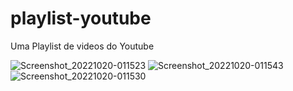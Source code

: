 # playlist-youtube
Uma Playlist de videos do Youtube

![Screenshot_20221020-011523](https://user-images.githubusercontent.com/83445945/196855764-9b140ac1-bded-42b3-b298-fe29401792be.png)
![Screenshot_20221020-011543](https://user-images.githubusercontent.com/83445945/196855776-a564e3cf-0ec8-43ba-9554-64768682c82c.png)
![Screenshot_20221020-011530](https://user-images.githubusercontent.com/83445945/196855801-b631d656-5124-4893-afdd-83873f53e32e.png)
